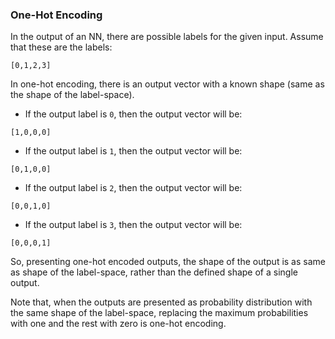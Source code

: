 


### One-Hot Encoding

In the output of an NN, there are possible labels for the given input. Assume that these are the labels:

```
[0,1,2,3]
```

In one-hot encoding, there is an output vector with a known shape (same as the shape of the label-space). 

- If the output label is `0`, then the output vector will be:

```
[1,0,0,0]
```

- If the output label is `1`, then the output vector will be:

```
[0,1,0,0]
```

- If the output label is `2`, then the output vector will be:

```
[0,0,1,0]
```

- If the output label is `3`, then the output vector will be:

```
[0,0,0,1]
```

So, presenting one-hot encoded outputs, the shape of the output is as same as shape of the label-space, rather than the defined shape of a single output. 

Note that, when the outputs are presented as probability distribution with the same shape of the label-space, replacing the maximum probabilities with one and the rest with zero is one-hot encoding.